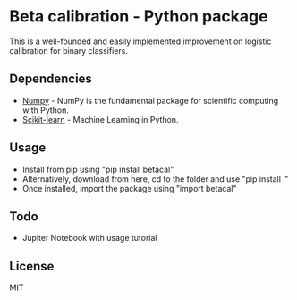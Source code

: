 # Beta calibration - Python package

This is a well-founded and easily implemented improvement on logistic calibration for binary classifiers.

## Dependencies

* [Numpy] - NumPy is the fundamental package for scientific computing with
  Python.
* [Scikit-learn] - Machine Learning in Python.

## Usage

 - Install from pip using "pip install betacal"
 - Alternatively, download from here, cd to the folder and use "pip install ."
 - Once installed, import the package using "import betacal" 

## Todo

 - Jupiter Notebook with usage tutorial

## License

MIT

[//]: # (References)
   [Numpy]: <http://www.numpy.org/>
   [Scikit-learn]: <http://scikit-learn.org/>